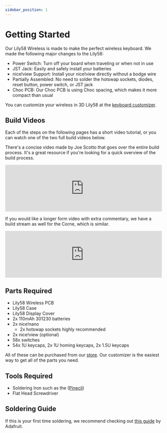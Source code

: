 ```yaml
---
sidebar_position: 1
---
```


# Getting Started

Our Lily58 Wireless is made to make the perfect wireless keyboard. We made the following major changes to the Lily58:

 - Power Switch: Turn off your board when traveling or when not in use
 - JST Jack: Easily and safely install your batteries
 - nice!view Support: Install your nice!view directly without a bodge wire
 - Partially Assembled: No need to solder the hotswap sockets, diodes, reset button, power switch, or JST jack
 - Choc PCB: Our Choc PCB is using Choc spacing, which makes it more compact than usual

You can customize your wireless in 3D Lily58 at the [keyboard customizer](https://typeractive.xyz/pages/build).

## Build Videos

Each of the steps on the following pages has a short video tutorial, or you can watch one of the two full build videos below.

There's a concise video made by Joe Scotto that goes over the entire build process. It's a great resource if you're looking for a quick overview of the build process.

<iframe style={{maxWidth: "480px", aspectRatio: "16/9"}} width="100%" height="auto" src="https://www.youtube.com/embed/l5kAx08Iom4" title="YouTube video player" frameborder="0" allow="accelerometer; autoplay; clipboard-write; encrypted-media; gyroscope; picture-in-picture; web-share" allowfullscreen></iframe>

If you would like a longer form video with extra commentary, we have a build stream as well for the Corne, which is similar.

<iframe style={{maxWidth: "480px", aspectRatio: "16/9"}} width="100%" height="auto" src="https://www.youtube.com/embed/uT9ohua2RwY" title="YouTube video player" frameborder="0" allow="accelerometer; autoplay; clipboard-write; encrypted-media; gyroscope; picture-in-picture; web-share" allowfullscreen></iframe>

## Parts Required

 - Lily58 Wireless PCB
 - Lily58 Case
 - Lily58 Display Cover
 - 2x 110mAh 301230 batteries
 - 2x nice!nano
   - 2x hotswap sockets highly recommended
 - 2x nice!view (optional)
 - 58x switches
 - 54x 1U keycaps, 2x 1U homing keycaps, 2x 1.5U keycaps

All of these can be purchased from our [store](https://typeractive.xyz/). Our customizer is the easiest way to get all of the parts you need.

## Tools Required

 - Soldering Iron such as the ([Pinecil](https://typeractive.xyz/products/pinecil))
 - Flat Head Screwdriver

## Soldering Guide

If this is your first time soldering, we recommend checking out [this guide](https://learn.adafruit.com/adafruit-guide-excellent-soldering/preparation) by Adafruit.
